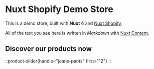 # Nuxt Shopify Demo Store

This is a demo store, built with **Nuxt 4** and [Nuxt Shopify](https://nuxt.com/modules/nuxt-shopify).

All of the text you see here is written in _Markdown_ with [Nuxt Content](https://content.nuxt.com).

## Discover our products now

::product-slider{handle="jeans-pants" first="12"}
::
